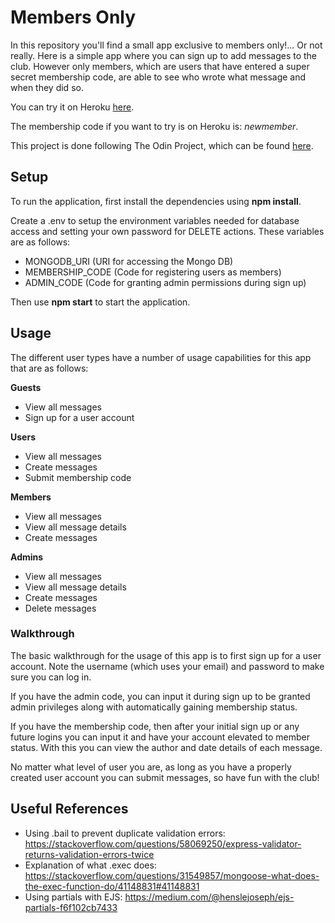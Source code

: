 # Members Only

In this repository you'll find a small app exclusive to members only!... Or not really. Here is a simple app where you can sign up to add messages to the club. However only members, which are users that have entered a super secret membership code, are able to see who wrote what message and when they did so.

You can try it on Heroku [here]().

The membership code if you want to try is on Heroku is: *newmember*.

This project is done following The Odin Project, which can
be found [here](https://www.theodinproject.com/courses/nodejs/lessons/members-only).

## Setup

To run the application, first install the dependencies using **npm install**.

Create a .env to setup the environment variables needed for database access and setting your own password for DELETE actions. These variables are as follows:

- MONGODB_URI (URI for accessing the Mongo DB)
- MEMBERSHIP_CODE (Code for registering users as members)
- ADMIN_CODE (Code for granting admin permissions during sign up)

Then use **npm start** to start the application.

## Usage

The different user types have a number of usage capabilities for this app that are as follows:

**Guests**
- View all messages
- Sign up for a user account

**Users**
- View all messages
- Create messages
- Submit membership code

**Members**
- View all messages
- View all message details
- Create messages

**Admins**
- View all messages
- View all message details
- Create messages
- Delete messages

### Walkthrough

The basic walkthrough for the usage of this app is to first sign up for a user account. Note the username (which uses your email) and password to make sure you can log in.

If you have the admin code, you can input it during sign up to be granted admin privileges along with automatically gaining membership status.

If you have the membership code, then after your initial sign up or any future logins you can input it and have your account elevated to member status. With this you can view the author and date details of each message.

No matter what level of user you are, as long as you have a properly created user account you can submit messages, so have fun with the club!

## Useful References

- Using .bail to prevent duplicate validation errors: https://stackoverflow.com/questions/58069250/express-validator-returns-validation-errors-twice
- Explanation of what .exec does: https://stackoverflow.com/questions/31549857/mongoose-what-does-the-exec-function-do/41148831#41148831
- Using partials with EJS: https://medium.com/@henslejoseph/ejs-partials-f6f102cb7433
